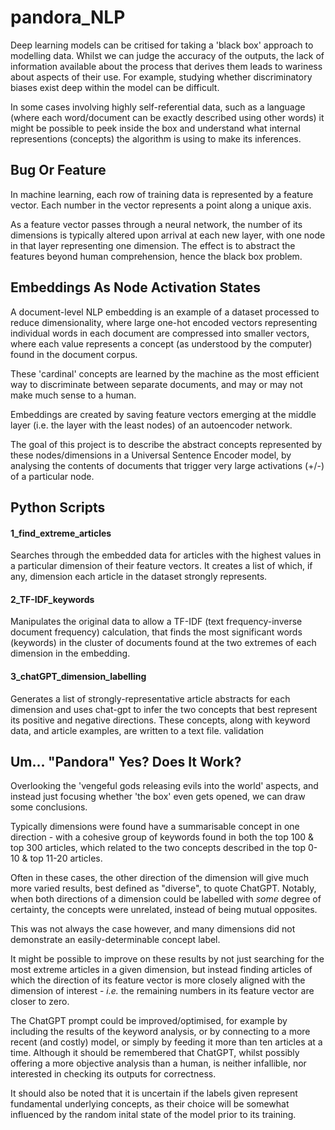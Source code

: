 # pandora_NLP

Deep learning models can be critised for taking a 'black box' approach to
modelling data.  Whilst we can judge the accuracy of the outputs, the lack of 
information available about the process that derives them leads to wariness 
about aspects of their use.  For example, studying whether discriminatory biases 
exist deep within the model can be difficult.

In some cases involving highly self-referential data, such as a language (where 
each word/document can be exactly described using other words) it might be possible
to peek inside the box and understand what internal representions (concepts) the 
algorithm is using to make its inferences.

## Bug Or Feature

In machine learning, each row of training data is represented by a feature
vector.  Each number in the vector represents a point along a unique axis.

As a feature vector passes through a neural network, the number of its dimensions 
is typically altered upon arrival at each new layer, with one node in that layer
representing one dimension.  The effect is to abstract the features beyond 
human comprehension, hence the black box problem.

## Embeddings As Node Activation States

A document-level NLP embedding is an example of a dataset processed to reduce 
dimensionality, where large one-hot encoded vectors representing individual words
in each document are compressed into smaller vectors, where each value represents
a concept (as understood by the computer) found in the document corpus.  

These 'cardinal' concepts are learned by the machine as the most efficient way to
discriminate between separate documents, and may or may not make much sense to a 
human.

Embeddings are created by saving feature vectors emerging at the middle layer 
(i.e. the layer with the least nodes) of an autoencoder network.

The goal of this project is to describe the abstract concepts represented by these 
nodes/dimensions in a Universal Sentence Encoder model, by analysing the contents 
of documents that trigger very large activations (+/-) of a particular node. 

## Python Scripts

#### 1_find_extreme_articles 

Searches through the embedded data for articles with the highest values in a particular
dimension of their feature vectors.  It creates a list of which, if any, dimension each
article in the dataset strongly represents.

#### 2_TF-IDF_keywords

Manipulates the original data to allow a TF-IDF (text frequency-inverse document 
frequency) calculation, that finds the most significant words (keywords) in the cluster
of documents found at the two extremes of each dimension in the embedding.

#### 3_chatGPT_dimension_labelling

Generates a list of strongly-representative article abstracts for each dimension and 
uses chat-gpt to infer the two concepts that best represent its positive and negative 
directions.  These concepts, along with keyword data, and article examples, are written
to a text file.
validation

## Um... "Pandora" Yes?  Does It Work?

Overlooking the 'vengeful gods releasing evils into the world' aspects, and instead just focusing whether 'the box' even gets opened, we can draw some conclusions.

Typically dimensions were found have a summarisable concept in one direction - with a cohesive group of keywords found in both the top 100 & top 300 articles, which related to the two concepts described in the top 0-10 & top 11-20 articles.  

Often in these cases, the other direction of the dimension will give much more varied results, best defined as "diverse", to quote ChatGPT.  Notably, when both directions of a dimension could be labelled with _some_ degree of certainty, the concepts were unrelated, instead of being mutual opposites.

This was not always the case however, and many dimensions did not demonstrate an easily-determinable concept label.

It might be possible to improve on these results by not just searching for the most extreme articles in a given dimension, but instead finding articles of which the direction of its feature vector is more closely aligned with the dimension of interest - _i.e._ the remaining numbers in its feature vector are closer to zero.

The ChatGPT prompt could be improved/optimised, for example by including the results of the keyword analysis, or
by connecting to a more recent (and costly) model, or simply by feeding it more than ten articles at a time.  Although it should be remembered that ChatGPT, whilst possibly offering a more objective analysis than a human, is neither infallible, nor interested in checking its outputs for correctness.

It should also be noted that it is uncertain if the labels given represent fundamental underlying concepts, as their choice will be somewhat influenced by the random inital state of the model prior to its training.
